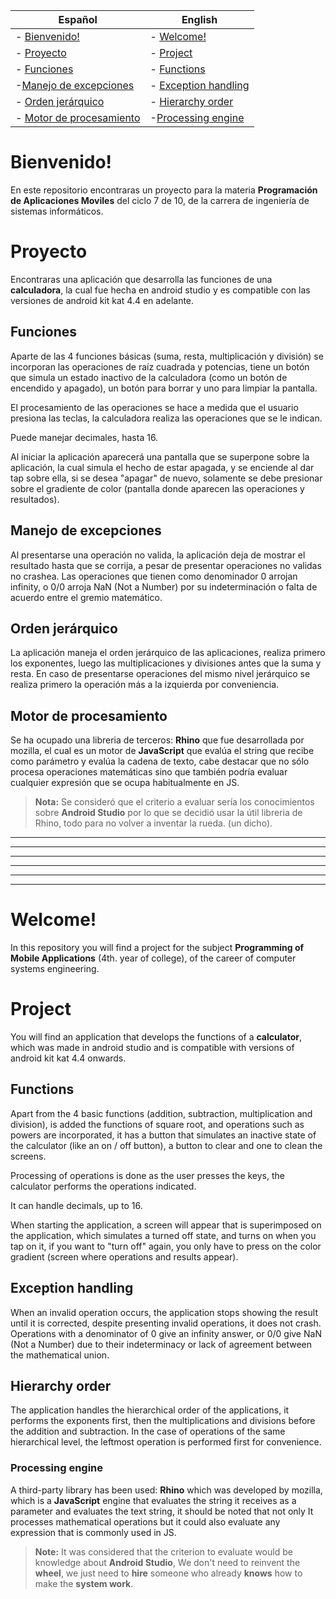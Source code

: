 
|Español  | English |
|-------------------|----------------------|
|- [Bienvenido!](#Bienvenido!) 			|- [Welcome!](#Welcome!)|
|- [Proyecto](#Proyecto)  			| - [Project](#Project)|
| - [Funciones](#Funciones)| - [Functions](#Functions)|
| -[Manejo de excepciones](#Manejo-de-excepciones)| - [Exception handling](#Exception-handling)|
|- [Orden jerárquico](#Orden-jerárquico)|- [Hierarchy order](#Hierarchy-order)|
|- [Motor de procesamiento](#Motor-de-procesamiento)|-[Processing engine](#Processing-engine)


# Bienvenido!

En este repositorio encontraras un proyecto para la materia **Programación de Aplicaciones Moviles** del ciclo 7 de 10, de la carrera de ingeniería de sistemas informáticos. 

# Proyecto

Encontraras una aplicación que desarrolla las funciones de una **calculadora**, la cual fue hecha en android studio y es compatible con las versiones de android kit kat 4.4 en adelante.

## Funciones

Aparte de las 4 funciones básicas (suma, resta, multiplicación y división) se incorporan las operaciones de raíz cuadrada y potencias, tiene un botón que simula un estado inactivo de la calculadora (como un botón de encendido y apagado), un botón para borrar y uno para limpiar la pantalla.

El procesamiento de las operaciones se hace a medida que el usuario presiona las teclas, la calculadora realiza las operaciones que se le indican.

Puede manejar decimales, hasta 16.

Al iniciar la aplicación aparecerá una pantalla que se superpone sobre la aplicación, la cual simula el hecho de estar apagada, y se enciende al dar tap sobre ella, si se desea "apagar" de nuevo, solamente se debe presionar sobre el gradiente de color (pantalla donde aparecen las operaciones y resultados).

## Manejo de excepciones

Al presentarse una operación no valida, la aplicación deja de mostrar el resultado hasta que se corrija, a pesar de presentar operaciones no validas no crashea. Las operaciones que tienen como denominador 0 arrojan infinity, o 0/0 arroja NaN (Not a Number) por su indeterminación o falta de acuerdo entre el gremio matemático.

## Orden jerárquico

La aplicación maneja el orden jerárquico de las aplicaciones, realiza primero los exponentes, luego las multiplicaciones y divisiones antes que la suma y resta. En caso de presentarse operaciones del mismo nivel jerárquico se realiza primero la operación más a la izquierda por conveniencia.

## Motor de procesamiento

Se ha ocupado una libreria de terceros:  **Rhino**  que fue desarrollada por mozilla, el cual es un motor de **JavaScript** que evalúa el string que recibe como parámetro y evalúa la cadena de texto, cabe destacar que no sólo procesa operaciones matemáticas sino que también podría evaluar cualquier expresión que se ocupa habitualmente en JS.

> **Nota:** Se consideró que el criterio a evaluar sería los conocimientos sobre **Android Studio**  por lo que se decidió usar la útil libreria de Rhino, todo para no volver a inventar la rueda. (un dicho).




------------------------------------------------------------------------------------------------------------
-----------------------------------------------------------------------------------------------------------
-----------------------------------------------------------------------------------------------------------
-------------------
---
----





# Welcome!

In this repository you will find a project for the subject **Programming of Mobile Applications** (4th. year of college), of the career of computer systems engineering.

# Project

You will find an application that develops the functions of a **calculator**, which was made in android studio and is compatible with versions of android kit kat 4.4 onwards.

## Functions

Apart from the 4 basic functions (addition, subtraction, multiplication and division), is added the functions of square root, and operations such as powers are incorporated, it has a button that simulates an inactive state of the calculator (like an on / off button), a button to clear and one to clean the screens.

Processing of operations is done as the user presses the keys, the calculator performs the operations indicated.

It can handle decimals, up to 16.

When starting the application, a screen will appear that is superimposed on the application, which simulates a turned off state, and turns on when you tap on it, if you want to "turn off" again, you only have to press on the color gradient (screen where operations and results appear).

## Exception handling

When an invalid operation occurs, the application stops showing the result until it is corrected, despite presenting invalid operations, it does not crash. Operations with a denominator of 0 give an infinity answer, or 0/0 give NaN (Not a Number) due to their indeterminacy or lack of agreement between the mathematical union.

## Hierarchy order

The application handles the hierarchical order of the applications, it performs the exponents first, then the multiplications and divisions before the addition and subtraction. In the case of operations of the same hierarchical level, the leftmost operation is performed first for convenience.

### Processing engine

A third-party library has been used: **Rhino** which was developed by mozilla, which is a **JavaScript** engine that evaluates the string it receives as a parameter and evaluates the text string, it should be noted that not only It processes mathematical operations but it could also evaluate any expression that is commonly used in JS.

> **Note:** It was considered that the criterion to evaluate would be knowledge about **Android Studio**, We don't need to reinvent the **wheel**, we just need to **hire** someone who already **knows** how to make the **system work**.
